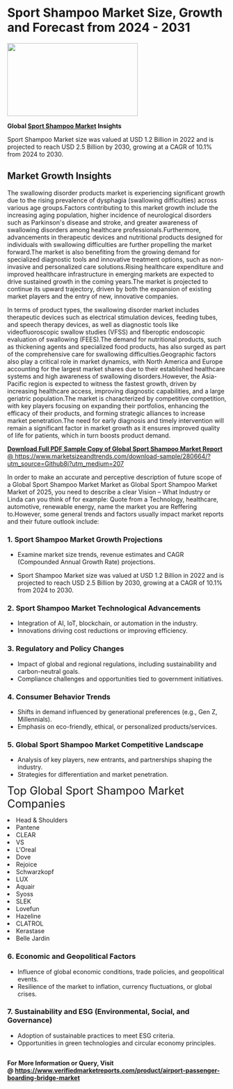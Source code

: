 <H1>Sport Shampoo Market Size, Growth and Forecast from 2024 - 2031</H1><img class="aligncenter size-medium wp-image-584254" src="https://thirdeyenews.in/wp-content/uploads/2024/09/Global-Market-Research-300x168.jpeg" alt="" width="300" height="168" /><p><strong>Global&nbsp;<a href="https://www.marketsizeandtrends.com/download-sample/280664/?utm_source=Github8j?utm_medium=207">Sport Shampoo Market</a> Insights</strong></p><p>Sport Shampoo Market size was valued at USD 1.2 Billion in 2022 and is projected to reach USD 2.5 Billion by 2030, growing at a CAGR of 10.1% from 2024 to 2030.</p><p><h2>Market Growth Insights</h2> <p>The swallowing disorder products market is experiencing significant growth due to the rising prevalence of dysphagia (swallowing difficulties) across various age groups.Factors contributing to this market growth include the increasing aging population, higher incidence of neurological disorders such as Parkinson's disease and stroke, and greater awareness of swallowing disorders among healthcare professionals.Furthermore, advancements in therapeutic devices and nutritional products designed for individuals with swallowing difficulties are further propelling the market forward.The market is also benefiting from the growing demand for specialized diagnostic tools and innovative treatment options, such as non-invasive and personalized care solutions.Rising healthcare expenditure and improved healthcare infrastructure in emerging markets are expected to drive sustained growth in the coming years.The market is projected to continue its upward trajectory, driven by both the expansion of existing market players and the entry of new, innovative companies.<a href="#" target="_blank"></a></p> <p>In terms of product types, the swallowing disorder market includes therapeutic devices such as electrical stimulation devices, feeding tubes, and speech therapy devices, as well as diagnostic tools like videofluoroscopic swallow studies (VFSS) and fiberoptic endoscopic evaluation of swallowing (FEES).The demand for nutritional products, such as thickening agents and specialized food products, has also surged as part of the comprehensive care for swallowing difficulties.Geographic factors also play a critical role in market dynamics, with North America and Europe accounting for the largest market shares due to their established healthcare systems and high awareness of swallowing disorders.However, the Asia-Pacific region is expected to witness the fastest growth, driven by increasing healthcare access, improving diagnostic capabilities, and a large geriatric population.The market is characterized by competitive competition, with key players focusing on expanding their portfolios, enhancing the efficacy of their products, and forming strategic alliances to increase market penetration.The need for early diagnosis and timely intervention will remain a significant factor in market growth as it ensures improved quality of life for patients, which in turn boosts product demand.<a href="#" target="_blank"></p><p><span class=""><strong>Download Full PDF Sample Copy of Global Sport Shampoo Market Report</strong> @ <a href="https://www.marketsizeandtrends.com/download-sample/280664/?utm_source=Github8j?utm_medium=207" target="_blank">https://www.marketsizeandtrends.com/download-sample/280664/?utm_source=Github8j?utm_medium=207</a></span></p><p>In order to make an accurate and perceptive description of future scope of a Global&nbsp;Sport Shampoo Market Market as Global&nbsp;Sport Shampoo Market Market of 2025, you need to describe a clear Vision &ndash; What Industry or Linda can you think of for example: Quote from a Technology, healthcare, automotive, renewable energy, name the market you are Reffering to.However, some general trends and factors usually impact market reports and their future outlook include:</p><h3>1.&nbsp;<strong>Sport Shampoo Market Growth Projections</strong></h3><ul><li>Examine market size trends, revenue estimates and CAGR (Compounded Annual Growth Rate) projections.</li><li><p>Sport Shampoo Market size was valued at USD 1.2 Billion in 2022 and is projected to reach USD 2.5 Billion by 2030, growing at a CAGR of 10.1% from 2024 to 2030.</p></li></ul><h3>2.&nbsp;<strong>Sport Shampoo Market Technological Advancements</strong></h3><ul><li>Integration of AI, IoT, blockchain, or automation in the industry.</li><li>Innovations driving cost reductions or improving efficiency.</li></ul><h3>3.&nbsp;<strong>Regulatory and Policy Changes</strong></h3><ul><li>Impact of global and regional regulations, including sustainability and carbon-neutral goals.</li><li>Compliance challenges and opportunities tied to government initiatives.</li></ul><h3>4.&nbsp;<strong>Consumer Behavior Trends</strong></h3><ul><li>Shifts in demand influenced by generational preferences (e.g., Gen Z, Millennials).</li><li>Emphasis on eco-friendly, ethical, or personalized products/services.</li></ul><h3>5.&nbsp;<strong>Global Sport Shampoo Market Competitive Landscape</strong></h3><ul><li>Analysis of key players, new entrants, and partnerships shaping the industry.</li><li>Strategies for differentiation and market penetration.</li></ul><p data-pm-slice="1 1 []"><span style="color: inherit; font-family: inherit; font-size: 25px;">Top Global Sport Shampoo Market Companies</span></p><div class="" data-test-id=""><p><li>Head & Shoulders</li><li> Pantene</li><li> CLEAR</li><li> VS</li><li> L'Oreal</li><li> Dove</li><li> Rejoice</li><li> Schwarzkopf</li><li> LUX</li><li> Aquair</li><li> Syoss</li><li> SLEK</li><li> Lovefun</li><li> Hazeline</li><li> CLATROL</li><li> Kerastase</li><li> Belle Jardin</li></p></div><h3>6.&nbsp;<strong>Economic and Geopolitical Factors</strong></h3><ul><li>Influence of global economic conditions, trade policies, and geopolitical events.</li><li>Resilience of the market to inflation, currency fluctuations, or global crises.</li></ul><h3>7.&nbsp;<strong>Sustainability and ESG (Environmental, Social, and Governance)</strong></h3><ul><li>Adoption of sustainable practices to meet ESG criteria.</li><li>Opportunities in green technologies and circular economy principles.</li></ul><h2><strong style="font-size: 14px;">For More Information or Query, Visit @&nbsp;</strong><a style="background-color: #ffffff; font-size: 14px;" href="https://www.marketsizeandtrends.com/report/sport-shampoo-market/" target="_blank">https://www.verifiedmarketreports.com/product/airport-passenger-boarding-bridge-market</a></h2>